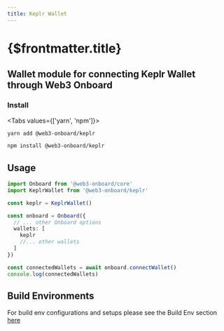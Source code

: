 ```yaml
---
title: Keplr Wallet
---
```


# {$frontmatter.title}

## Wallet module for connecting Keplr Wallet through Web3 Onboard

### Install

<Tabs values={['yarn', 'npm']}>
<TabPanel value="yarn">

```sh copy
yarn add @web3-onboard/keplr
```

  </TabPanel>
  <TabPanel value="npm">

```sh copy
npm install @web3-onboard/keplr
```

  </TabPanel>
</Tabs>

## Usage

```typescript
import Onboard from '@web3-onboard/core'
import KeplrWallet from '@web3-onboard/keplr'

const keplr = KeplrWallet()

const onboard = Onboard({
  // ... other Onboard options
  wallets: [
    keplr
    //... other wallets
  ]
})

const connectedWallets = await onboard.connectWallet()
console.log(connectedWallets)
```

## Build Environments

For build env configurations and setups please see the Build Env section [here](/docs/modules/core#build-environments)
